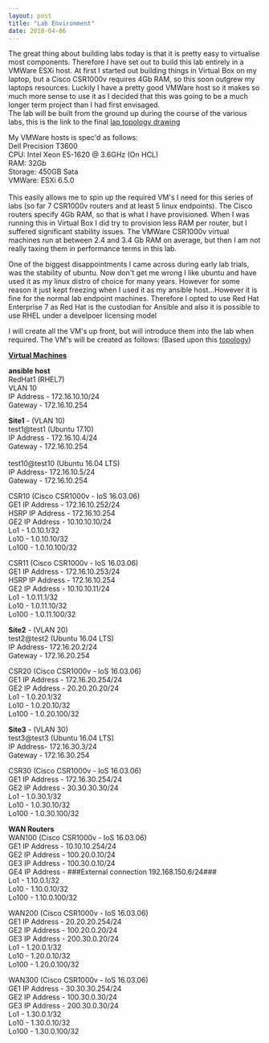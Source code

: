 ```yaml
---
layout: post
title: "Lab Environment"
date: 2018-04-06
---
```


The great thing about building labs today is that it is pretty easy to virtualise most components. 
Therefore I have set out to build this lab entirely in a VMWare ESXi host. 
At first I started out building things in Virtual Box on my laptop, but a Cisco CSR1000v requires 4Gb RAM, so this soon outgrew my laptops resources.
Luckily I have a pretty good VMWare host so it makes so much more sense to use it as I decided that this was going to be a much longer term project than I had first envisaged.<br>
The lab will be built from the ground up during the course of the various labs, this is the link to the final <a href="https://github.com/craigeowen/my-network-ansible_playbooks/blob/master/2b.%20Laptop_Lab_JPEG.jpg">lap topology drawing</a>

My VMWare hosts is spec'd as follows:<br>
Dell Precision T3600<br>
	CPU: Intel Xeon E5-1620 @ 3.6GHz (On HCL)<br>
	RAM: 32Gb<br>
	Storage: 450GB Sata<br>
VMWare: ESXi 6.5.0<br>
<br>
This easily allows me to spin up the required VM's I need for this series of labs (so far 7 CSR1000v routers and at least 5 linux endpoints). 
The Cisco routers specify 4Gb RAM, so that is what I have provisioned. When I was running this in Virtual Box I did try to provision less RAM per router, but I suffered significant stability issues. 
The VMWare CSR1000v virtual machines run at between 2.4 and 3.4 Gb RAM on average, but then I am not really taxing them in performance terms in this lab.

One of the biggest disappointments I came across during early lab trials, was the stability of ubuntu. Now don't get me wrong I like ubuntu and have used it as my linux distro of choice for many years. However for some reason it just kept freezing when  I used it as my ansible host...However it is fine for the normal lab endpoint machines. Therefore I opted to use Red Hat Enterprise 7 as Red Hat is the custodian for Ansible and also it is possible to use RHEL under a develpoer licensing model 

I will create all the VM's up front, but will introduce them into the lab when required. The VM's will be created as follows:
(Based upon this <a href="https://github.com/craigeowen/my-network-ansible_playbooks/blob/master/2b.%20Laptop_Lab_JPEG.jpg">topology</a>)<br>

<b><u>Virtual Machines</u></b> 

<b>ansible host</b><br>
RedHat1 (RHEL7)<br>
VLAN 10<br>
IP Address - 172.16.10.10/24<br>
Gateway - 172.16.10.254<br>

<b>Site1</b> - (VLAN 10)<br>
test1@test1 (Ubuntu 17.10)<br>
IP Address - 172.16.10.4/24<br>
Gateway - 172.16.10.254<br>
<br>
test10@test10 (Ubuntu 16.04 LTS)<br>
IP Address- 172.16.10.5/24<br>
Gateway - 172.16.10.254<br>
    
CSR10 (Cisco CSR1000v - IoS 16.03.06)<br>
GE1 IP Address - 172.16.10.252/24<br>
HSRP IP Address - 172.16.10.254<br>
GE2 IP Address - 10.10.10.10/24<br>
Lo1 - 1.0.10.1/32<br>
Lo10 - 1.0.10.10/32<br>
Lo100 - 1.0.10.100/32<br>

CSR11 (Cisco CSR1000v - IoS 16.03.06)<br>
GE1 IP Address - 172.16.10.253/24<br>
HSRP IP Address - 172.16.10.254<br>
GE2 IP Address - 10.10.10.11/24<br>
Lo1 - 1.0.11.1/32<br>
Lo10 - 1.0.11.10/32<br>
Lo100 - 1.0.11.100/32<br>
    
<b>Site2</b> - (VLAN 20)<br>
test2@test2 (Ubuntu 16.04 LTS)<br>
IP Address- 172.16.20.2/24<br>
Gateway - 172.16.20.254<br>
    
CSR20 (Cisco CSR1000v - IoS 16.03.06)<br>
GE1 IP Address - 172.16.20.254/24<br>
GE2 IP Address - 20.20.20.20/24<br>
Lo1 - 1.0.20.1/32<br>
Lo10 - 1.0.20.10/32<br>
Lo100 - 1.0.20.100/32<br>

<b>Site3</b> - (VLAN 30)<br>
test3@test3 (Ubuntu 16.04 LTS)<br>
IP Address- 172.16.30.3/24<br>
Gateway - 172.16.30.254<br>
    
CSR30 (Cisco CSR1000v - IoS 16.03.06)<br>
GE1 IP Address - 172.16.30.254/24<br>
GE2 IP Address - 30.30.30.30/24<br>
Lo1 - 1.0.30.1/32<br>
Lo10 - 1.0.30.10/32<br>
Lo100 - 1.0.30.100/32<br>
    
<b>WAN Routers</b><br>
WAN100 (Cisco CSR1000v - IoS 16.03.06)<br>
GE1 IP Address - 10.10.10.254/24<br>
GE2 IP Address - 100.20.0.10/24<br>
GE3 IP Address - 100.30.0.10/24<br>
GE4 IP Address - ###External connection 192.168.150.6/24###<br>
Lo1 - 1.10.0.1/32<br>
Lo10 - 1.10.0.10/32<br>
Lo100 - 1.10.0.100/32<br>  

WAN200 (Cisco CSR1000v - IoS 16.03.06)<br>
GE1 IP Address - 20.20.20.254/24<br>
GE2 IP Address - 100.20.0.20/24<br>
GE3 IP Address - 200.30.0.20/24<br>
Lo1 - 1.20.0.1/32<br>
Lo10 - 1.20.0.10/32<br>
Lo100 - 1.20.0.100/32<br>

WAN300 (Cisco CSR1000v - IoS 16.03.06)<br>
GE1 IP Address - 30.30.30.254/24<br>
GE2 IP Address - 100.30.0.30/24<br>
GE3 IP Address - 200.30.0.30/24<br>
Lo1 - 1.30.0.1/32<br>
Lo10 - 1.30.0.10/32<br>
Lo100 - 1.30.0.100/32<br>

